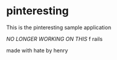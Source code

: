 # pinteresting

This is the pinteresting sample application

*NO LONGER WORKING ON THIS* f rails

made with hate by henry

